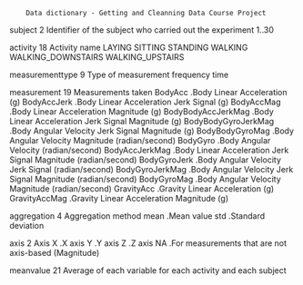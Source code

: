         Data dictionary - Getting and Cleanning Data Course Project

subject         2
	Identifier of the subject who carried out the experiment
		1..30

activity        18
	Activity name
		LAYING
		SITTING
		STANDING
		WALKING
		WALKING_DOWNSTAIRS
		WALKING_UPSTAIRS

measurementtype 9
	Type of measurement
		frequency
		time
		
measurement     19
	Measurements taken
		BodyAcc 		.Body Linear Acceleration (g)
		BodyAccJerk		.Body Linear Acceleration Jerk Signal  (g)
		BodyAccMag		.Body Linear Acceleration Magnitude  (g)
		BodyBodyAccJerkMag	.Body Linear Acceleration Jerk Signal Magnitude  (g)
		BodyBodyGyroJerkMag     .Body Angular Velocity Jerk Signal Magnitude  (g)
		BodyBodyGyroMag		.Body Angular Velocity Magnitude (radian/second)
		BodyGyro		.Body Angular Velocity  (radian/second)
		BodyAccJerkMag		.Body Linear Acceleration Jerk Signal Magnitude (radian/second)
		BodyGyroJerk		.Body Angular Velocity Jerk Signal (radian/second)
		BodyGyroJerkMag		.Body Angular Velocity Jerk Signal Magnitude (radian/second)
		BodyGyroMag		.Body Angular Velocity Magnitude (radian/second)
		GravityAcc		.Gravity Linear Acceleration (g)
		GravityAccMag		.Gravity Linear Acceleration Magnitude (g)
		
aggregation     4
	Aggregation method
		mean	.Mean value
		std	.Standard deviation
		
axis 	        2
	Axis 
		X	.X axis
		Y	.Y axis
		Z	.Z axis
		NA	.For measurements that are not axis-based (Magnitude)
		
meanvalue       21
	Average of each variable for each activity and each subject	